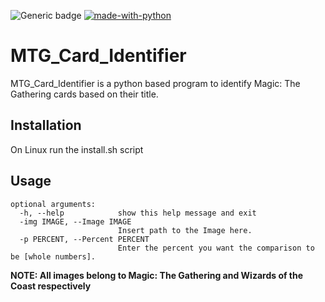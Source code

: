 ![Generic badge](https://img.shields.io/badge/Python-3.7.3-informal.svg)
[![made-with-python](https://img.shields.io/badge/Made%20with-Python-1f425f.svg)](https://www.python.org/)
# MTG_Card_Identifier

MTG_Card_Identifier is a python based program to identify Magic: The Gathering cards based on their title.

## Installation

On Linux run the install.sh script

## Usage 
```
optional arguments:
  -h, --help            show this help message and exit
  -img IMAGE, --Image IMAGE
                        Insert path to the Image here.
  -p PERCENT, --Percent PERCENT
                        Enter the percent you want the comparison to be [whole numbers].
```










**NOTE: All images belong to Magic: The Gathering and Wizards of the Coast respectively**
